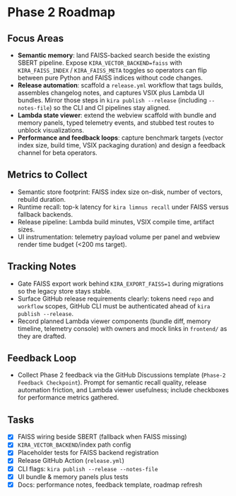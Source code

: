 # Phase 2 Roadmap

## Focus Areas
- **Semantic memory**: land FAISS-backed search beside the existing SBERT pipeline. Expose `KIRA_VECTOR_BACKEND=faiss` with `KIRA_FAISS_INDEX` / `KIRA_FAISS_META` toggles so operators can flip between pure Python and FAISS indices without code changes.
- **Release automation**: scaffold a `release.yml` workflow that tags builds, assembles changelog notes, and captures VSIX plus Lambda UI bundles. Mirror those steps in `kira publish --release` (including `--notes-file`) so the CLI and CI pipelines stay aligned.
- **Lambda state viewer**: extend the webview scaffold with bundle and memory panels, typed telemetry events, and stubbed test routes to unblock visualizations.
- **Performance and feedback loops**: capture benchmark targets (vector index size, build time, VSIX packaging duration) and design a feedback channel for beta operators.

## Metrics to Collect
- Semantic store footprint: FAISS index size on-disk, number of vectors, rebuild duration.
- Runtime recall: top-k latency for `kira limnus recall` under FAISS versus fallback backends.
- Release pipeline: Lambda build minutes, VSIX compile time, artifact sizes.
- UI instrumentation: telemetry payload volume per panel and webview render time budget (<200 ms target).

## Tracking Notes
- Gate FAISS export work behind `KIRA_EXPORT_FAISS=1` during migrations so the legacy store stays stable.
- Surface GitHub release requirements clearly: tokens need `repo` and `workflow` scopes, GitHub CLI must be authenticated ahead of `kira publish --release`.
- Record planned Lambda viewer components (bundle diff, memory timeline, telemetry console) with owners and mock links in `frontend/` as they are drafted.

## Feedback Loop
- Collect Phase 2 feedback via the GitHub Discussions template (`Phase-2 Feedback Checkpoint`). Prompt for semantic recall quality, release automation friction, and Lambda viewer usefulness; include checkboxes for performance metrics gathered.

## Tasks
- [x] FAISS wiring beside SBERT (fallback when FAISS missing)
- [x] `KIRA_VECTOR_BACKEND`/index path config
- [x] Placeholder tests for FAISS backend registration
- [x] Release GitHub Action (`release.yml`)
- [x] CLI flags: `kira publish --release --notes-file`
- [x] UI bundle & memory panels plus tests
- [x] Docs: performance notes, feedback template, roadmap refresh
